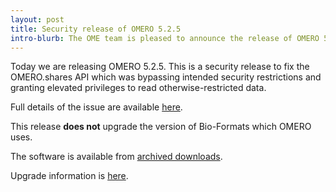```yaml
---
layout: post
title: Security release of OMERO 5.2.5
intro-blurb: The OME team is pleased to announce the release of OMERO 5.2.5
---
```

Today we are releasing OMERO 5.2.5. This is a security release to fix
the OMERO.shares API which was bypassing intended security
restrictions and granting elevated privileges to read
otherwise-restricted data.

Full details of the issue are available
[here](https://www.openmicroscopy.org/site/products/omero/secvuln/2016-SV2-share).

This release **does not** upgrade the version of Bio-Formats which
OMERO uses.

The software is available from [archived
downloads](http://downloads.openmicroscopy.org/omero/5.2.5).

Upgrade information is
[here](http://www.openmicroscopy.org/site/support/omero5.2/sysadmins/server-upgrade.html).

